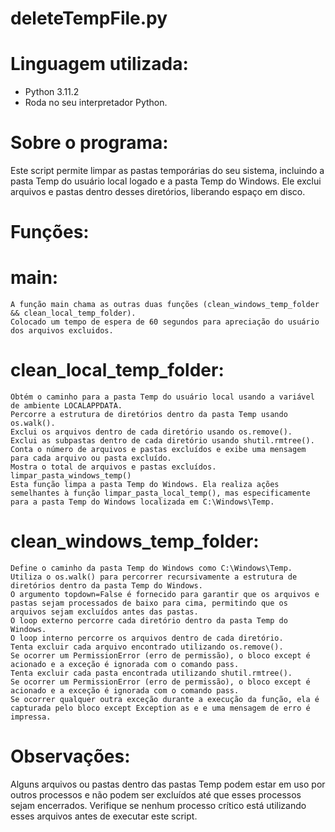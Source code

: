 # deleteTempFile.py

# Linguagem utilizada:

  - Python 3.11.2
  - Roda no seu interpretador Python.
  
# Sobre o programa:

Este script permite limpar as pastas temporárias do seu sistema, incluindo a pasta Temp do usuário local logado e a pasta Temp do Windows. Ele exclui arquivos e pastas dentro desses diretórios, liberando espaço em disco.

# Funções:

# main:
    A função main chama as outras duas funções (clean_windows_temp_folder && clean_local_temp_folder).
    Colocado um tempo de espera de 60 segundos para apreciação do usuário dos arquivos excluidos.

# clean_local_temp_folder:
    Obtém o caminho para a pasta Temp do usuário local usando a variável de ambiente LOCALAPPDATA.
    Percorre a estrutura de diretórios dentro da pasta Temp usando os.walk().
    Exclui os arquivos dentro de cada diretório usando os.remove().
    Exclui as subpastas dentro de cada diretório usando shutil.rmtree().
    Conta o número de arquivos e pastas excluídos e exibe uma mensagem para cada arquivo ou pasta excluído.
    Mostra o total de arquivos e pastas excluídos.
    limpar_pasta_windows_temp()
    Esta função limpa a pasta Temp do Windows. Ela realiza ações semelhantes à função limpar_pasta_local_temp(), mas especificamente para a pasta Temp do Windows localizada em C:\Windows\Temp.

# clean_windows_temp_folder:
    Define o caminho da pasta Temp do Windows como C:\Windows\Temp.
    Utiliza o os.walk() para percorrer recursivamente a estrutura de diretórios dentro da pasta Temp do Windows.
    O argumento topdown=False é fornecido para garantir que os arquivos e pastas sejam processados de baixo para cima, permitindo que os arquivos sejam excluídos antes das pastas.
    O loop externo percorre cada diretório dentro da pasta Temp do Windows.
    O loop interno percorre os arquivos dentro de cada diretório.
    Tenta excluir cada arquivo encontrado utilizando os.remove().
    Se ocorrer um PermissionError (erro de permissão), o bloco except é acionado e a exceção é ignorada com o comando pass.
    Tenta excluir cada pasta encontrada utilizando shutil.rmtree().
    Se ocorrer um PermissionError (erro de permissão), o bloco except é acionado e a exceção é ignorada com o comando pass.
    Se ocorrer qualquer outra exceção durante a execução da função, ela é capturada pelo bloco except Exception as e e uma mensagem de erro é impressa.

# Observações:
Alguns arquivos ou pastas dentro das pastas Temp podem estar em uso por outros processos e não podem ser excluídos até que esses processos sejam encerrados. Verifique se nenhum processo crítico está utilizando esses arquivos antes de executar este script.
